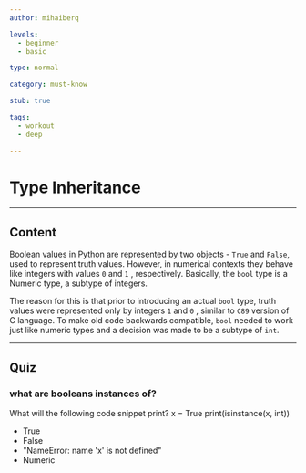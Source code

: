 ```yaml
---
author: mihaiberq

levels:
  - beginner
  - basic

type: normal

category: must-know

stub: true

tags:
  - workout
  - deep

---
```


# Type Inheritance

---

## Content

Boolean values in Python are represented by two objects - `True` and `False`, used to represent truth values. However, in numerical contexts they behave like integers with values `0` and `1` , respectively. Basically, the `bool` type is a Numeric type, a subtype of integers.

The reason for this is that prior to introducing an actual `bool` type, truth values were represented only by integers `1` and `0` , similar to `C89` version of C language. To make old code backwards compatible, `bool` needed to work just like numeric types and a decision was made to be a subtype of `int`.

---

## Quiz

### what are booleans instances of?

What will the following code snippet print?
x = True
print(isinstance(x, int))

- True
- False
- "NameError: name 'x' is not defined"
- Numeric
